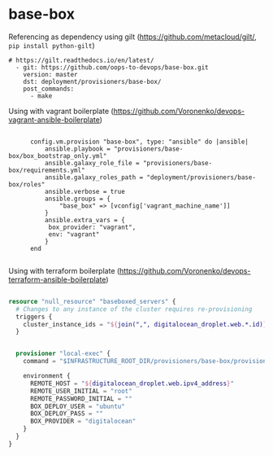 base-box
========

Referencing as dependency using gilt (https://github.com/metacloud/gilt/,  `pip install python-gilt`)

```
# https://gilt.readthedocs.io/en/latest/
  - git: https://github.com/oops-to-devops/base-box.git
    version: master
    dst: deployment/provisioners/base-box/
    post_commands:
      - make
```



Using with vagrant boilerplate (https://github.com/Voronenko/devops-vagrant-ansible-boilerplate)


```

      config.vm.provision "base-box", type: "ansible" do |ansible|
          ansible.playbook = "provisioners/base-box/box_bootstrap_only.yml"
          ansible.galaxy_role_file = "provisioners/base-box/requirements.yml"
          ansible.galaxy_roles_path = "deployment/provisioners/base-box/roles"
          ansible.verbose = true
          ansible.groups = {
              "base_box" => [vconfig['vagrant_machine_name']]
          }
          ansible.extra_vars = {
           box_provider: "vagrant",
           env: "vagrant"
          }
      end


```


Using with terraform boilerplate (https://github.com/Voronenko/devops-terraform-ansible-boilerplate)

```tf

resource "null_resource" "baseboxed_servers" {
  # Changes to any instance of the cluster requires re-provisioning
  triggers {
    cluster_instance_ids = "${join(",", digitalocean_droplet.web.*.id)}"
  }


  provisioner "local-exec" {
    command = "$INFRASTRUCTURE_ROOT_DIR/provisioners/base-box/provision_box.sh"

    environment {
      REMOTE_HOST = "${digitalocean_droplet.web.ipv4_address}"
      REMOTE_USER_INITIAL = "root"
      REMOTE_PASSWORD_INITIAL = ""
      BOX_DEPLOY_USER = "ubuntu"
      BOX_DEPLOY_PASS = ""
      BOX_PROVIDER = "digitalocean"
    }
  }
}


```
